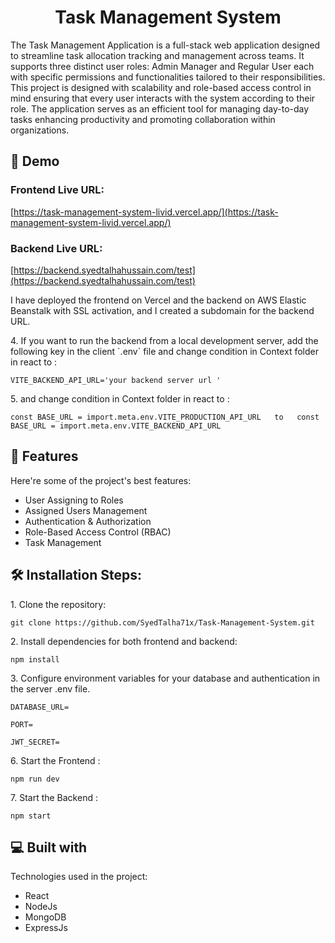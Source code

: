 <h1 align="center" id="title">Task Management System</h1>

<p id="description">The Task Management Application is a full-stack web application designed to streamline task allocation tracking and management across teams. It supports three distinct user roles: Admin Manager and Regular User each with specific permissions and functionalities tailored to their responsibilities. This project is designed with scalability and role-based access control in mind ensuring that every user interacts with the system according to their role. The application serves as an efficient tool for managing day-to-day tasks enhancing productivity and promoting collaboration within organizations.</p>

## 🚀 Demo

### Frontend Live URL:
[https://task-management-system-livid.vercel.app/](https://task-management-system-livid.vercel.app/)

### Backend Live URL:
[https://backend.syedtalhahussain.com/test](https://backend.syedtalhahussain.com/test)

I have deployed the frontend on Vercel and the backend on AWS Elastic Beanstalk with SSL activation, and I created a subdomain for the backend URL.


<p>4. If you want to run the backend from a local development server, add the following key in the client `.env` file and change condition in Context folder in react to :</p>

```
VITE_BACKEND_API_URL='your backend server url '
```

<p>5. and change condition in Context folder in react to :</p>

```
const BASE_URL = import.meta.env.VITE_PRODUCTION_API_URL   to   const BASE_URL = import.meta.env.VITE_BACKEND_API_URL
```




  
<h2>🧐 Features</h2>

Here're some of the project's best features:

*   User Assigning to Roles
*   Assigned Users Management
*   Authentication & Authorization
*   Role-Based Access Control (RBAC)
*   Task Management

<h2>🛠️ Installation Steps:</h2>

<p>1. Clone the repository:</p>

```
git clone https://github.com/SyedTalha71x/Task-Management-System.git
```

<p>2. Install dependencies for both frontend and backend:</p>

```
npm install
```

<p>3. Configure environment variables for your database and authentication in the server .env file.</p>

```
DATABASE_URL=
```

```
PORT=
```

```
JWT_SECRET=
```

<p>6. Start the Frontend : </p>

```
npm run dev
```

<p>7. Start the Backend : </p>

```
npm start
```


  
  
<h2>💻 Built with</h2>

Technologies used in the project:

*   React
*   NodeJs
*   MongoDB
*   ExpressJs

